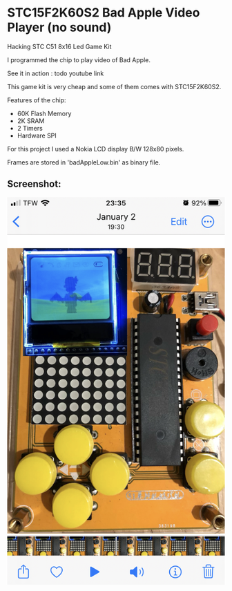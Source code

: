 # STC15F2K60S2 Bad Apple Video Player (no sound)

Hacking STC C51 8x16 Led Game Kit

I programmed the chip to play video of Bad Apple.

See it in action : todo youtube link

This game kit is very cheap and some of them comes with STC15F2K60S2.

Features of the chip: 
* 60K Flash Memory
* 2K SRAM
* 2 Timers
* Hardware SPI

For this project I used a Nokia LCD display B/W 128x80 pixels.

Frames are stored in 'badAppleLow.bin' as binary file.

## Screenshot:
![Video view](https://raw.githubusercontent.com/seyfi-hobbies/STC-C51-BadApple/main/images/gameBoard.PNG)
